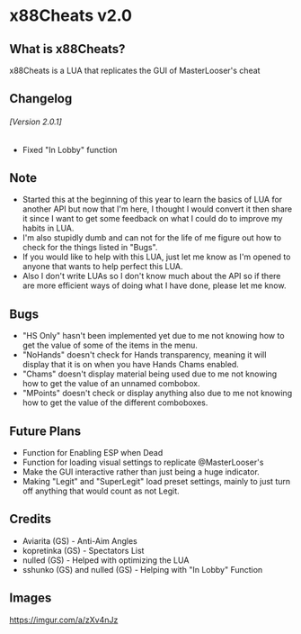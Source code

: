 # x88Cheats v2.0

## What is x88Cheats?
x88Cheats is a LUA that replicates the GUI of MasterLooser's cheat

## Changelog
###### [Version 2.0.1]
* Fixed "In Lobby" function

## Note
* Started this at the beginning of this year to learn the basics of LUA for another API but now that I'm here, I thought I would convert it then share it since I want to get some feedback on what I could do to improve my habits in LUA.
* I'm also stupidly dumb and can not for the life of me figure out how to check for the things listed in "Bugs".
* If you would like to help with this LUA, just let me know as I'm opened to anyone that wants to help perfect this LUA.
* Also I don't write LUAs so I don't know much about the API so if there are more efficient ways of doing what I have done, please let me know.

## Bugs
* "HS Only" hasn't been implemented yet due to me not knowing how to get the value of some of the items in the menu.
* "NoHands" doesn't check for Hands transparency, meaning it will display that it is on when you have Hands Chams enabled.
* "Chams" doesn't display material being used due to me not knowing how to get the value of an unnamed combobox.
* "MPoints" doesn't check or display anything also due to me not knowing how to get the value of the different comboboxes.

## Future Plans
* Function for Enabling ESP when Dead
* Function for loading visual settings to replicate @MasterLooser's
* Make the GUI interactive rather than just being a huge indicator.
* Making "Legit" and "SuperLegit" load preset settings, mainly to just turn off anything that would count as not Legit.

## Credits
* Aviarita (GS) - Anti-Aim Angles
* kopretinka (GS) - Spectators List
* nulled (GS) - Helped with optimizing the LUA
* sshunko (GS) and nulled (GS) - Helping with "In Lobby" Function

## Images
https://imgur.com/a/zXv4nJz